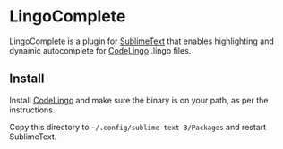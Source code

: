 LingoComplete
=========

LingoComplete is a plugin for [SublimeText](http://www.sublimetext.com/) that enables highlighting and dynamic autocomplete for [CodeLingo](https://github.com/codelingo/lingo) .lingo files.

Install
-------

Install [CodeLingo](https://github.com/codelingo/lingo) and make sure the binary is on your path, as per the instructions.

Copy this directory to `~/.config/sublime-text-3/Packages` and restart SublimeText.